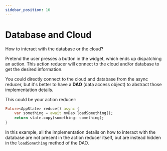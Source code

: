 ```yaml
---
sidebar_position: 16
---
```


# Database and Cloud

How to interact with the database or the cloud?

Pretend the user presses a button in the widget, which ends up dispatching an action.
This action reducer will connect to the cloud and/or database to get the desired information.

You could directly connect to the cloud and database from the async reducer,
but it's better to have a **DAO** (data access object) to abstract those implementation
details.

This could be your action reducer:

```dart
Future<AppState> reduce() async {
	var something = await myDao.loadSomething();
	return state.copy(something: something);
}
```

In this example, all the implementation details on how to interact with the database are not
present in the action reducer itself, but are instead hidden in the `loadSomething` method
of the DAO. 
